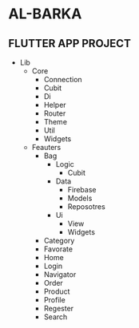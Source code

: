 # AL-BARKA

## FLUTTER APP PROJECT

- Lib
  - Core
      - Connection
      - Cubit
      - Di
      - Helper
      - Router
      - Theme
      - Util
      - Widgets
  - Feauters
      - Bag
          - Logic
              - Cubit
          - Data
              - Firebase
              - Models
              - Reposotres
          - Ui
              - View
              - Widgets
      - Category
      - Favorate
      - Home
      - Login
      - Navigator
      - Order
      - Product
      - Profile
      - Regester
      - Search

